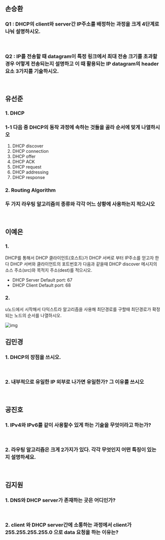 ## 손승환

### Q1 : DHCP의 client와 server간 IP주소를 배정하는 과정을 크게 4단계로 나눠 설명하시오.

<br>

### Q2 : IP를 전송할 때 datagram이 특정 링크에서 최대 전송 크기를 초과할 경우 어떻게 전송되는지 설명하고 이 때 활용되는 IP datagram의 header 요소 3가지를 기술하시오.

<br>

## 유선준

### 1. DHCP

### 1-1 다음 중 DHCP의 동작 과정에 속하는 것들을 골라 순서에 맞게 나열하시오

1. DHCP discover
2. DHCP connection
3. DHCP offer
4. DHCP ACK 
5. DHCP request
6. DHCP addressing
7. DHCP response

### 2. Routing Algorithm

### 두 가지 라우팅 알고리즘의 종류와 각각 어느 상황에 사용하는지 적으시오

<br>

## 이예은

### 1.

DHCP를 통해서 DHCP 클라이언트(호스트)가 DHCP 서버로 부터 IP주소를 얻고자 한다 DHCP 서버와 클라이언트의 포트번호가 다음과 같을때 DHCP discover 메시지의 소스 주소(src)와 목적지 주소(dest)를 적으시오.

- DHCP Server Default port: 67
- DHCP Client Default port: 68

### 2.

u노드에서 시작해서 다익스트라 알고리즘을 사용해 최단경로를 구할때 최단경로가 확정되는 노드의 순서를 나열하시오.

![img](https://user-images.githubusercontent.com/103018534/197591991-048410d2-b1a3-4e97-bdc9-0c69fe3528eb.jpg)

## 김민경

### 1. DHCP의 장점을 쓰시오.

<br>

### 2. 내부적으로 유일한 IP 외부로 나가면 유일한가? 그 이유를 쓰시오

<br>

## 공진호

### 1. IPv4와 IPv6를 같이 사용할수 있게 하는 기술을 무엇이라고 하는가?

<br>

### 2. 라우팅 알고리즘은 크게 2가지가 있다. 각각 무엇인지 어떤 특징이 있는지 설명하세요.

<br>

## 김지원

### 1. DNS와 DHCP server가 존재하는 곳은 어디인가?

<br>

### 2. client 와 DHCP server간에 소통하는 과정에서 client가 255.255.255.255.0 으로 data 요청을 하는 이유는?

<br>
